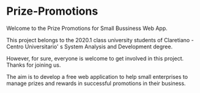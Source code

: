 # Prize-Promotions

Welcome to the Prize Promotions for Small Bussiness Web App. 

This project belongs to the 2020.1 class university students of Claretiano - Centro Universitario' s System Analysis and Development degree.

However, for sure, everyone is welcome to get involved in this project. Thanks for joining us. 

The aim is to develop a free web application to help small enterprises to manage prizes and rewards in successful promotions in their business.
